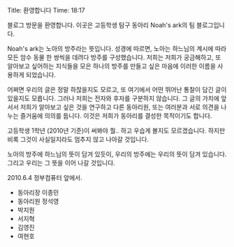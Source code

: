 Title: 환영합니다
Time: 18:17

블로그 방문을 환영합니다. 이곳은 고등학생 탐구 동아리 Noah's ark의 팀 블로그입니다.

Noah's ark는 노아의 방주라는 뜻입니다. 성경에 따르면, 노아는 하느님의 계시에 따라 모든 암수 동물 한 쌍씩을 데려다 방주를 구성했습니다. 저희는 저희가 궁금해하고, 또 알아보고 싶어하는 지식들을 모은 하나의 방주를 만들고 싶은 마음에 이러한 이름을 사용하게 되었습니다.

어쩌면 우리의 글은 정말 하찮을지도 모르고, 또 여기에서 어떤 뛰어난 통찰이 담긴 글이 있을지도 모릅니다. 그러나 저희는 전자와 후자를 구분하지 않습니다. 그 글의 가치에 앞서서 저희가 알아보고 싶은 것을 연구하고 다른 동아리원, 또는 여러분과 서로 의견을 나누는 즐거움에 의의를 둡니다. 이것은 저희가 동아리를 결성한 목적이기도 합니다.

고등학생 1학년 (2010년 기준)이 써봐야 뭘.. 하고 우습게 볼지도 모르겠습니다. 하지만 비록 그것이 사실일지라도 멈추지 않고 나아갈 것입니다.  

노아의 방주에 하느님의 뜻이 담겨 있듯이, 우리의 방주에는 우리의 뜻이 담겨 있습니다. 그리고 우리는 그 뜻을 이어 나갈 것입니다.  

2010.6.4 정부컴퓨터 앞에서.

* 동아리장 이종민
* 동아리원 정석영
* 박지원
* 서지혁
* 김영진
* 여현호

